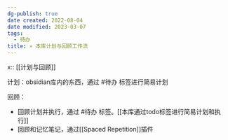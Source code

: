 ```yaml
---
dg-publish: true
date created: 2022-08-04
date modified: 2023-03-07
tags:
  - 待办
title: » 本库计划与回顾工作流
---
```


x:: [[计划与回顾]]

计划：obsidian库内的东西，通过 #待办 标签进行简易计划

回顾：

- 回顾计划并执行，通过 #待办 标签。[[本库通过todo标签进行简易计划和执行]]
- 回顾和记忆笔记，通过[[Spaced Repetition]]插件
